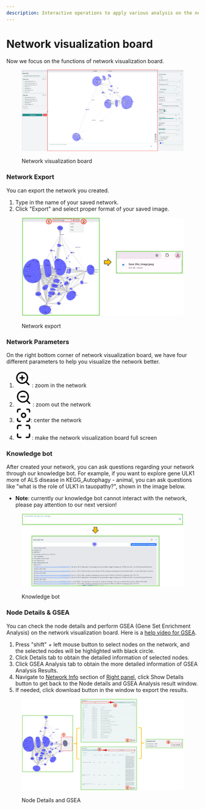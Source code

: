 ```yaml
---
description: Interactive operations to apply various analysis on the network
---
```


# Network visualization board

Now we focus on the functions of network visualization board.

<figure><img src="../.gitbook/assets/1736404952261.png" alt=""><figcaption><p>Network visualization board</p></figcaption></figure>

### Network Export

You can export the network you created.

1. Type in the name of your saved network.
2. Click "Export" and select proper format of your saved image.

<figure><img src="../.gitbook/assets/1736465360447.png" alt=""><figcaption><p>Network export</p></figcaption></figure>

### Network Parameters

On the right bottom corner of network visualization board, we have four different parameters to help you visualize the network better.

1. <img src="../.gitbook/assets/1736466412492.png" alt="" data-size="line">: zoom in the network
2. <img src="../.gitbook/assets/1736466547252(1).png" alt="" data-size="line">: zoom out the network
3. <img src="../.gitbook/assets/1736466583766(1).png" alt="" data-size="line">: center the network
4. <img src="../.gitbook/assets/1736466615868(1).png" alt="" data-size="line">: make the network visualization board full screen

### Knowledge bot

After created your network, you can ask questions regarding your network through our knowledge bot. For example, if you want to explore gene ULK1 more of ALS disease in KEGG\_Autophagy - animal, you can ask questions like "what is the role of ULK1 in tauopathy?", shown in the image below.

* **Note**: currently our knowledge bot cannot interact with the network, please pay attention to our next version!

<figure><img src="../.gitbook/assets/1736466924147.png" alt=""><figcaption><p>Knowledge bot</p></figcaption></figure>

### Node Details & GSEA

You can check the node details and perform GSEA (Gene Set Enrichment Analysis) on the network visualization board. Here is a [help video for GSEA](../use-cases-and-short-help-videos.md#gsea-analysis).

1. Press "shift" + left mouse button to select nodes on the network, and the selected nodes will be highlighted with black circle.
2. Click Details tab to obtain the detailed information of selected nodes.
3. Click GSEA Analysis tab to obtain the more detailed information of GSEA Analysis Results.
4. Navigate to [Network Info](right-panel.md#network-info) section of [Right panel](right-panel.md), click Show Details button to get back to the Node details and GSEA Analysis result window.
5. If needed, click download button in the window to export the results.

<figure><img src="../.gitbook/assets/1736468992138.png" alt=""><figcaption><p>Node Details and GSEA</p></figcaption></figure>

